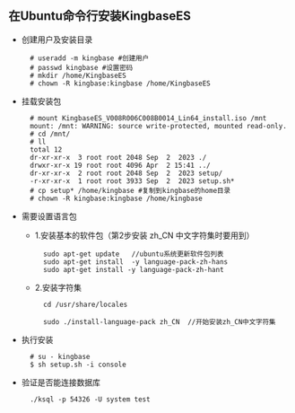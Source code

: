 ## 在Ubuntu命令行安装KingbaseES
- 创建用户及安装目录
	
		# useradd -m kingbase #创建用户
		# passwd kingbase #设置密码
		# mkdir /home/KingbaseES
		# chown -R kingbase:kingbase /home/KingbaseES
- 挂载安装包

		# mount KingbaseES_V008R006C008B0014_Lin64_install.iso /mnt
		mount: /mnt: WARNING: source write-protected, mounted read-only.
		# cd /mnt/
		# ll
		total 12
		dr-xr-xr-x  3 root root 2048 Sep  2  2023 ./
		drwxr-xr-x 19 root root 4096 Apr  2 15:41 ../
		dr-xr-xr-x  2 root root 2048 Sep  2  2023 setup/
		-r-xr-xr-x  1 root root 3933 Sep  2  2023 setup.sh*
		# cp setup* /home/kingbase #复制到kingbase的home目录
		# chown -R kingbase:kingbase /home/kingbase
- 需要设置语言包
	- 1.安装基本的软件包（第2步安装 zh_CN 中文字符集时要用到）

			sudo apt-get update   //ubuntu系统更新软件包列表
			sudo apt-get install  -y language-pack-zh-hans
			sudo apt-get install -y language-pack-zh-hant
	- 2.安装字符集

			cd /usr/share/locales 

			sudo ./install-language-pack zh_CN  //开始安装zh_CN中文字符集
- 执行安装
	
		# su - kingbase
		$ sh setup.sh -i console
		
- 验证是否能连接数据库

		./ksql -p 54326 -U system test